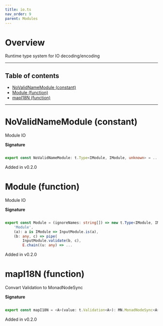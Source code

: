 ```yaml
---
title: io.ts
nav_order: 9
parent: Modules
---
```


# Overview

Runtime type system for IO decoding/encoding

---

<h2 class="text-delta">Table of contents</h2>

- [NoValidNameModule (constant)](#novalidnamemodule-constant)
- [Module (function)](#module-function)
- [mapI18N (function)](#mapi18n-function)

---

# NoValidNameModule (constant)

Module IO

**Signature**

```ts

export const NoValidNameModule: t.Type<IModule, IModule, unknown> = ...

```

Added in v0.2.0

# Module (function)

Module IO

**Signature**

```ts

export const Module = (ignoreNames: string[]) => new t.Type<IModule, IModule, unknown>(
    'Module',
    (a): a is IModule => InputModule.is(a),
    (b: any, c) => pipe(
        InputModule.validate(b, c),
        E.chain((u: any) => ...

```

Added in v0.2.0

# mapI18N (function)

Convart Validation to MonadNodeSync

**Signature**

```ts

export const mapI18N = <A>(value: t.Validation<A>): MN.MonadNodeSync<A> => ...

```

Added in v0.2.0
